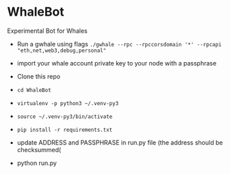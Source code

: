 # WhaleBot
Experimental Bot for Whales


 - Run a gwhale using flags
`./gwhale --rpc --rpccorsdomain '*' --rpcapi "eth,net,web3,debug,personal"`
- import your whale account private key to your node with a passphrase
- Clone this repo
- `cd WhaleBot`
- `virtualenv -p python3 ~/.venv-py3`
- `source ~/.venv-py3/bin/activate`
- `pip install -r requirements.txt`

- update ADDRESS and PASSPHRASE in run.py file (the address should be checksummed(
- python run.py
